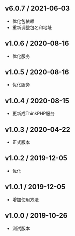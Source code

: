 ## v6.0.7 / 2021-06-03
- 优化包依赖
- 重新调整包名和地址

## v1.0.6 / 2020-08-16
- 优化服务

## v1.0.5 / 2020-08-16
- 优化服务

## v1.0.4 / 2020-08-15
- 更新成ThinkPHP服务

## v1.0.3 / 2020-04-22
- 正式版本

## v1.0.2 / 2019-12-05
- 优化

## v1.0.1 / 2019-12-05
- 增加使用方法

## v1.0.0 / 2019-10-26
- 测试版本
